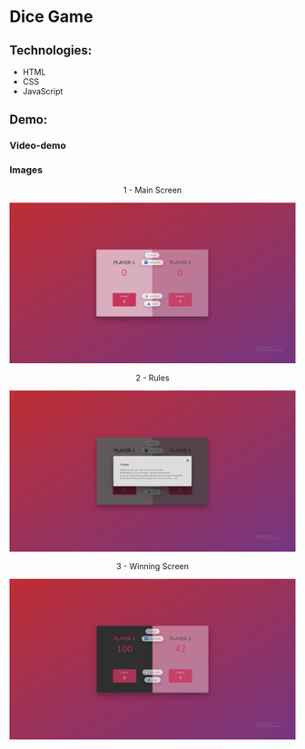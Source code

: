 # Dice Game

## Technologies:
- HTML
- CSS
- JavaScript

## Demo:
### Video-demo

### Images
<p align='center'>1 - Main Screen</p>
<img src='demo_pictures/main_screen.png' alt='Dice Game | Main Screen'>

<p align='center'>2 - Rules</p>
<img src='demo_pictures/rules.png' alt='Dice Game | Rules'>

<p align='center'>3 - Winning Screen</p>
<img src='demo_pictures/game_finished.png' alt='Dice Game | Winning Screen'>
